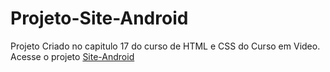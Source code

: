# Projeto-Site-Android
Projeto Criado no capitulo 17 do curso de HTML e CSS do Curso em Video.
Acesse o projeto <a href="https://aly50n.github.io/Projeto-Site-Android/">Site-Android</a>
